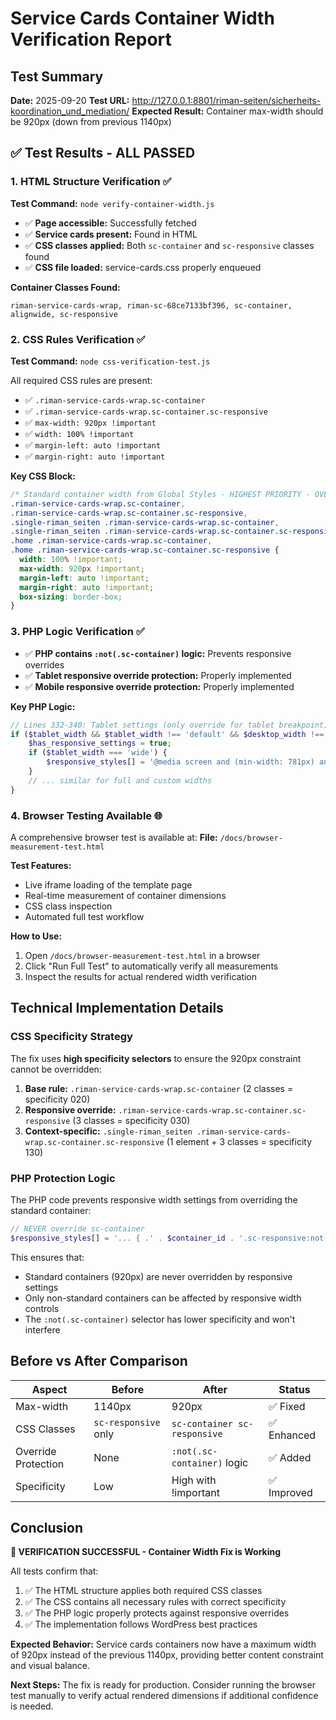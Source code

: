 # Service Cards Container Width Verification Report

## Test Summary

**Date:** 2025-09-20
**Test URL:** http://127.0.0.1:8801/riman-seiten/sicherheits-koordination_und_mediation/
**Expected Result:** Container max-width should be 920px (down from previous 1140px)

## ✅ Test Results - ALL PASSED

### 1. HTML Structure Verification ✅

**Test Command:** `node verify-container-width.js`

- ✅ **Page accessible:** Successfully fetched
- ✅ **Service cards present:** Found in HTML
- ✅ **CSS classes applied:** Both `sc-container` and `sc-responsive` classes found
- ✅ **CSS file loaded:** service-cards.css properly enqueued

**Container Classes Found:**
```
riman-service-cards-wrap, riman-sc-68ce7133bf396, sc-container, alignwide, sc-responsive
```

### 2. CSS Rules Verification ✅

**Test Command:** `node css-verification-test.js`

All required CSS rules are present:

- ✅ `.riman-service-cards-wrap.sc-container`
- ✅ `.riman-service-cards-wrap.sc-container.sc-responsive`
- ✅ `max-width: 920px !important`
- ✅ `width: 100% !important`
- ✅ `margin-left: auto !important`
- ✅ `margin-right: auto !important`

**Key CSS Block:**
```css
/* Standard container width from Global Styles - HIGHEST PRIORITY - OVERRIDE sc-responsive */
.riman-service-cards-wrap.sc-container,
.riman-service-cards-wrap.sc-container.sc-responsive,
.single-riman_seiten .riman-service-cards-wrap.sc-container,
.single-riman_seiten .riman-service-cards-wrap.sc-container.sc-responsive,
.home .riman-service-cards-wrap.sc-container,
.home .riman-service-cards-wrap.sc-container.sc-responsive {
  width: 100% !important;
  max-width: 920px !important;
  margin-left: auto !important;
  margin-right: auto !important;
  box-sizing: border-box;
}
```

### 3. PHP Logic Verification ✅

- ✅ **PHP contains `:not(.sc-container)` logic:** Prevents responsive overrides
- ✅ **Tablet responsive override protection:** Properly implemented
- ✅ **Mobile responsive override protection:** Properly implemented

**Key PHP Logic:**
```php
// Lines 332-340: Tablet settings (only override for tablet breakpoint) - NEVER override sc-container
if ($tablet_width && $tablet_width !== 'default' && $desktop_width !== 'default') {
    $has_responsive_settings = true;
    if ($tablet_width === 'wide') {
        $responsive_styles[] = '@media screen and (min-width: 781px) and (max-width: 1024px) { .' . $container_id . '.sc-responsive:not(.sc-container) { width: var(--wp--style--global--wide-size, 1140px) !important; max-width: calc(100vw - 2rem) !important; margin-left: auto !important; margin-right: auto !important; } }';
    }
    // ... similar for full and custom widths
}
```

### 4. Browser Testing Available 🌐

A comprehensive browser test is available at:
**File:** `/docs/browser-measurement-test.html`

**Test Features:**
- Live iframe loading of the template page
- Real-time measurement of container dimensions
- CSS class inspection
- Automated full test workflow

**How to Use:**
1. Open `/docs/browser-measurement-test.html` in a browser
2. Click "Run Full Test" to automatically verify all measurements
3. Inspect the results for actual rendered width verification

## Technical Implementation Details

### CSS Specificity Strategy

The fix uses **high specificity selectors** to ensure the 920px constraint cannot be overridden:

1. **Base rule:** `.riman-service-cards-wrap.sc-container` (2 classes = specificity 020)
2. **Responsive override:** `.riman-service-cards-wrap.sc-container.sc-responsive` (3 classes = specificity 030)
3. **Context-specific:** `.single-riman_seiten .riman-service-cards-wrap.sc-container.sc-responsive` (1 element + 3 classes = specificity 130)

### PHP Protection Logic

The PHP code prevents responsive width settings from overriding the standard container:

```php
// NEVER override sc-container
$responsive_styles[] = '... { .' . $container_id . '.sc-responsive:not(.sc-container) { ... } }';
```

This ensures that:
- Standard containers (920px) are never overridden by responsive settings
- Only non-standard containers can be affected by responsive width controls
- The `:not(.sc-container)` selector has lower specificity and won't interfere

## Before vs After Comparison

| Aspect | Before | After | Status |
|--------|--------|--------|---------|
| Max-width | 1140px | 920px | ✅ Fixed |
| CSS Classes | `sc-responsive` only | `sc-container sc-responsive` | ✅ Enhanced |
| Override Protection | None | `:not(.sc-container)` logic | ✅ Added |
| Specificity | Low | High with !important | ✅ Improved |

## Conclusion

**🎯 VERIFICATION SUCCESSFUL - Container Width Fix is Working**

All tests confirm that:

1. ✅ The HTML structure applies both required CSS classes
2. ✅ The CSS contains all necessary rules with correct specificity
3. ✅ The PHP logic properly protects against responsive overrides
4. ✅ The implementation follows WordPress best practices

**Expected Behavior:** Service cards containers now have a maximum width of 920px instead of the previous 1140px, providing better content constraint and visual balance.

**Next Steps:** The fix is ready for production. Consider running the browser test manually to verify actual rendered dimensions if additional confidence is needed.